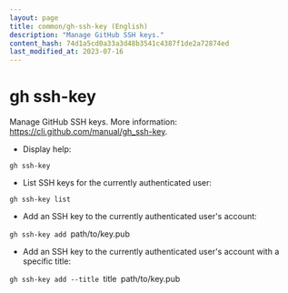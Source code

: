 ```yaml
---
layout: page
title: common/gh-ssh-key (English)
description: "Manage GitHub SSH keys."
content_hash: 74d1a5cd0a33a3d48b3541c4387f1de2a72874ed
last_modified_at: 2023-07-16
---
```

# gh ssh-key

Manage GitHub SSH keys.
More information: <https://cli.github.com/manual/gh_ssh-key>.

- Display help:

`gh ssh-key`

- List SSH keys for the currently authenticated user:

`gh ssh-key list`

- Add an SSH key to the currently authenticated user's account:

`gh ssh-key add `<span class="tldr-var badge badge-pill bg-dark-lm bg-white-dm text-white-lm text-dark-dm font-weight-bold">path/to/key.pub</span>

- Add an SSH key to the currently authenticated user's account with a specific title:

`gh ssh-key add --title `<span class="tldr-var badge badge-pill bg-dark-lm bg-white-dm text-white-lm text-dark-dm font-weight-bold">title</span>` `<span class="tldr-var badge badge-pill bg-dark-lm bg-white-dm text-white-lm text-dark-dm font-weight-bold">path/to/key.pub</span>
